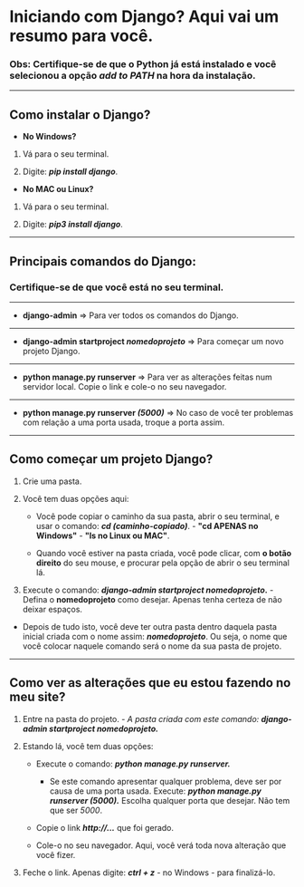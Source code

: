 # Iniciando com Django? Aqui vai um resumo para você.

### Obs: Certifique-se de que o Python já está instalado e você selecionou a opção _add to PATH_ na hora da instalação.

***

## Como instalar o Django?

* **No Windows?**

1. Vá para o seu terminal.

2. Digite: **_pip install django_**.

* **No MAC ou Linux?**

1. Vá para o seu terminal.

2. Digite: **_pip3 install django_**.

***

## Principais comandos do Django:

### Certifique-se de que você está no seu terminal.

***

* **django-admin** => Para ver todos os comandos do Django.

***

* **django-admin startproject _nomedoprojeto_** => Para começar um novo projeto Django.

***

* **python manage.py runserver** => Para ver as alterações feitas num servidor local. Copie o link e cole-o no seu navegador.

***
* **python manage.py runserver _(5000)_** => No caso de você ter problemas com relação a uma porta usada, troque a porta assim.

***

## Como começar um projeto Django?

1. Crie uma pasta.

2. Você tem duas opções aqui:

   * Você pode copiar o caminho da sua pasta, abrir o seu terminal, e usar o comando: **_cd (caminho-copiado)_**. - **"cd APENAS no Windows"** - **"ls no Linux ou MAC"**.

   * Quando você estiver na pasta criada, você pode clicar, com **o botão direito** do seu mouse, e procurar pela opção de abrir o seu terminal lá.

3. Execute o comando: **_django-admin startproject nomedoprojeto_.** - Defina o **nomedoprojeto** como desejar. Apenas tenha certeza de não deixar espaços.

* Depois de tudo isto, você deve ter outra pasta dentro daquela pasta inicial criada com o nome assim: **_nomedoprojeto_**. Ou seja, o nome que você colocar naquele comando será o nome da sua pasta de projeto.

***

## Como ver as alterações que eu estou fazendo no meu site?

1. Entre na pasta do projeto. _- A pasta criada com este comando: **django-admin startproject nomedoprojeto.**_

2. Estando lá, você tem duas opções:

   * Execute o comando: _**python manage.py runserver.**_
   
      * Se este comando apresentar qualquer problema, deve ser por causa de uma porta usada. Execute: _**python manage.py runserver (5000).**_ Escolha qualquer porta que desejar. Não tem que ser _5000_.
   
   * Copie o link _**http://...**_ que foi gerado.
   
   * Cole-o no seu navegador. Aqui, você verá toda nova alteração que você fizer.
   
4. Feche o link. Apenas digite: **_ctrl + z_** - no Windows - para finalizá-lo.
   

